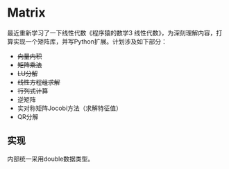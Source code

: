 # Matrix
最近重新学习了一下线性代数《程序猿的数学3 线性代数》，为深刻理解内容，打算实现一个矩阵库，并写Python扩展。计划涉及如下部分：

- ~~向量内积~~
- ~~矩阵乘法~~
- ~~LU分解~~
- ~~线性方程组求解~~
- ~~行列式计算~~
- 逆矩阵
- 实对称矩阵Jocobi方法（求解特征值）
- QR分解

## 实现
内部统一采用double数据类型。

